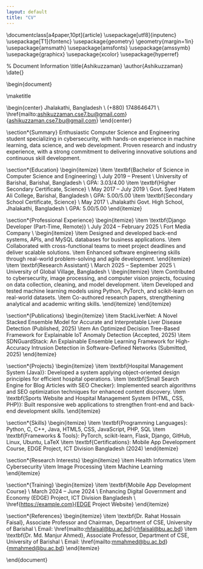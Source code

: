 ```yaml
---
layout: default
title: "CV"
---
```



\documentclass[a4paper,10pt]{article}
\usepackage[utf8]{inputenc}
\usepackage[T1]{fontenc}
\usepackage{geometry}
\geometry{margin=1in}
\usepackage{amsmath}
\usepackage{amsfonts}
\usepackage{amssymb}
\usepackage{graphicx}
\usepackage{xcolor}
\usepackage{hyperref}

% Document Information
\title{Ashikuzzaman}
\author{Ashikuzzaman}
\date{}

\begin{document}

\maketitle

\begin{center}
Jhalakathi, Bangladesh \\
(+880) 1748646471 \\
\href{mailto:ashikuzzaman.cse7.bu@gmail.com}{ashikuzzaman.cse7.bu@gmail.com}
\end{center}

\section*{Summary}
Enthusiastic Computer Science and Engineering student specializing in cybersecurity, with hands-on experience in machine learning, data science, and web development. Proven research and industry experience, with a strong commitment to delivering innovative solutions and continuous skill development.

\section*{Education}
\begin{itemize}
    \item \textbf{Bachelor of Science in Computer Science and Engineering} \\
    July 2019 – Present \\
    University of Barishal, Barishal, Bangladesh \\
    GPA: 3.03/4.00
    \item \textbf{Higher Secondary Certificate, Science} \\
    May 2017 – July 2019 \\
    Govt. Syed Hatem Ali College, Barishal, Bangladesh \\
    GPA: 5.00/5.00
    \item \textbf{Secondary School Certificate, Science} \\
    May 2017 \\
    Jhalakathi Govt. High School, Jhalakathi, Bangladesh \\
    GPA: 5.00/5.00
\end{itemize}

\section*{Professional Experience}
\begin{itemize}
    \item \textbf{Django Developer (Part-Time, Remote)} \\
    July 2024 – February 2025 \\
    Fort Media Company \\
    \begin{itemize}
        \item Designed and developed back-end systems, APIs, and MySQL databases for business applications.
        \item Collaborated with cross-functional teams to meet project deadlines and deliver scalable solutions.
        \item Enhanced software engineering skills through real-world problem-solving and agile development.
    \end{itemize}
    \item \textbf{Research Assistant} \\
    March 2025 – September 2025 \\
    University of Global Village, Bangladesh \\
    \begin{itemize}
        \item Contributed to cybersecurity, image processing, and computer vision projects, focusing on data collection, cleaning, and model development.
        \item Developed and tested machine learning models using Python, PyTorch, and scikit-learn on real-world datasets.
        \item Co-authored research papers, strengthening analytical and academic writing skills.
    \end{itemize}
\end{itemize}

\section*{Publications}
\begin{itemize}
    \item StackLiverNet: A Novel Stacked Ensemble Model for Accurate and Interpretable Liver Disease Detection (Published, 2025)
    \item An Optimized Decision Tree-Based Framework for Explainable IoT Anomaly Detection (Accepted, 2025)
    \item SDNGuardStack: An Explainable Ensemble Learning Framework for High-Accuracy Intrusion Detection in Software-Defined Networks (Submitted, 2025)
\end{itemize}

\section*{Projects}
\begin{itemize}
    \item \textbf{Hospital Management System (Java)}: Developed a system applying object-oriented design principles for efficient hospital operations.
    \item \textbf{Small Search Engine for Blog Articles with SEO Checker}: Implemented search algorithms and SEO optimization techniques for enhanced content discovery.
    \item \textbf{Sports Website and Hospital Management System (HTML, CSS, PHP)}: Built responsive web applications to strengthen front-end and back-end development skills.
\end{itemize}

\section*{Skills}
\begin{itemize}
    \item \textbf{Programming Languages}: Python, C, C++, Java, HTML5, CSS, JavaScript, PHP, SQL
    \item \textbf{Frameworks \& Tools}: PyTorch, scikit-learn, Flask, Django, GitHub, Linux, Ubuntu, LaTeX
    \item \textbf{Certifications}: Mobile App Development Course, EDGE Project, ICT Division Bangladesh (2024)
\end{itemize}

\section*{Research Interests}
\begin{itemize}
    \item Health Informatics
    \item Cybersecurity
    \item Image Processing
    \item Machine Learning
\end{itemize}

\section*{Training}
\begin{itemize}
    \item \textbf{Mobile App Development Course} \\
    March 2024 – June 2024 \\
    Enhancing Digital Government and Economy (EDGE) Project, ICT Division Bangladesh \\
    \href{https://example.com}{EDGE Project Website}
\end{itemize}

\section*{References}
\begin{itemize}
    \item \textbf{Dr. Rahat Hossain Faisal}, Associate Professor and Chairman, Department of CSE, University of Barishal \\
    Email: \href{mailto:rhfaisal@bu.ac.bd}{rhfaisal@bu.ac.bd}
    \item \textbf{Dr. Md. Manjur Ahmed}, Associate Professor, Department of CSE, University of Barishal \\
    Email: \href{mailto:mmahmed@bu.ac.bd}{mmahmed@bu.ac.bd}
\end{itemize}

\end{document}
